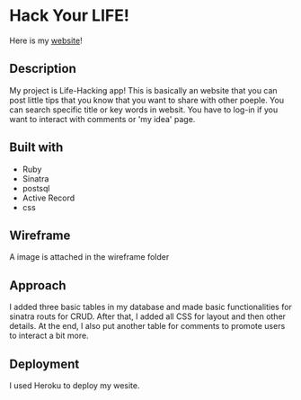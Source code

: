 # Hack Your LIFE!
Here is my [website]("https://raw.githubusercontent.com/HansolK/Life-Hack-App/master/db.dump")! 

## Description

My project is Life-Hacking app! This is basically an website that you can post little tips that you know that you want to share with other poeple. You can search specific title or key words in websit. You have to log-in if you want to interact with comments or 'my idea' page.

## Built with
  * Ruby
  * Sinatra
  * postsql
  * Active Record
  * css


## Wireframe
A image is attached in the wireframe folder

## Approach
I added three basic tables in my database and made basic functionalities for sinatra routs for CRUD. After that, I added all CSS for layout and then other details. At the end, I also put another table for comments to promote users to interact a bit more. 


## Deployment
I used Heroku to deploy my wesite.